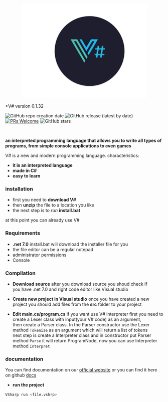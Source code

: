 <p align="center">
<img src="art/vs_logo.png" width="400px">
</p>
>V# version 0.1.32

![GitHub repo creation date](https://img.shields.io/badge/created-July%202024-brightgreen)
![GitHub release (latest by date)](https://img.shields.io/github/v/release/funcieqDEV/VSharp)
[![PRs Welcome](https://img.shields.io/badge/PRs-welcome-brightgreen.svg)](CONTRIBUTING.md)
![GitHub stars](https://img.shields.io/github/stars/funcieqDev/VSharp)


<br>

**an interpreted programming language that allows you to write all types of programs, from simple console applications to even games**


V# is a new and modern programming language. 
characteristics:
- **it is an interpreted language**
- **made in C#**
- **easy to learn**

### installation
 - first you need to **download V#**
 - then **unzip** the file to a location you like
 - the next step is to *run* **install.bat**

at this point you can already use V#

### Requirements 
- **.net 7.0** install.bat will download the installer file for you 
- the file editor can be a regular notepad
- administrator permissions
- Console

### Compilation
- **Download source**
after you download source you shoud check if<br> you have .net 7.0 and right code editor like Visual studio

- **Create new project in Visual studio**
once you have created a new project you should add files from the **src** folder to your project

- **Edit main.cs/program.cs**
if you want use V# interpreter first you need to create a Lexer class with input(your V# code) as an argument,
<br> then create a Parser class. In the Parser constructor use the Lexer method `Tokenize` as an argument which will return a list of tokens<br> next step is create a Interpreter class and in constructor put Parser method `Parse` it will return ProgramNode, now you can use Interpreter method `Interpret`




### documentation
 You can find documentation on our [official website](https://github.com/funcieqDEV/VSharp)
 or you can find it here on github [docs](https://github.com/funcieqDEV/VSharp-docs/tree/main)

- **run the project**
```bash
VSharp run <file.vshrp>
```

